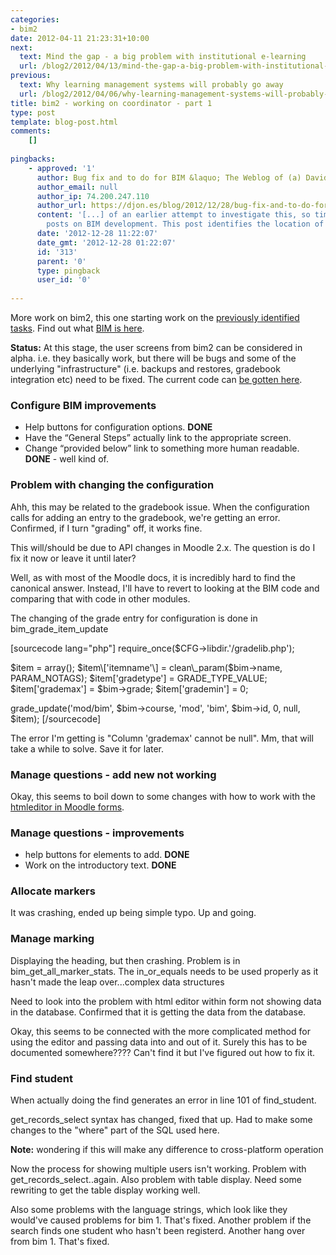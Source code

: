 ```yaml
---
categories:
- bim2
date: 2012-04-11 21:23:31+10:00
next:
  text: Mind the gap - a big problem with institutional e-learning
  url: /blog2/2012/04/13/mind-the-gap-a-big-problem-with-institutional-e-learning/
previous:
  text: Why learning management systems will probably go away
  url: /blog2/2012/04/06/why-learning-management-systems-will-probably-go-away/
title: bim2 - working on coordinator - part 1
type: post
template: blog-post.html
comments:
    []
    
pingbacks:
    - approved: '1'
      author: Bug fix and to do for BIM &laquo; The Weblog of (a) David Jones
      author_email: null
      author_ip: 74.200.247.110
      author_url: https://djon.es/blog/2012/12/28/bug-fix-and-to-do-for-bim/
      content: '[...] of an earlier attempt to investigate this, so time to revisit prior
        posts on BIM development. This post identifies the location of the [...]'
      date: '2012-12-28 11:22:07'
      date_gmt: '2012-12-28 01:22:07'
      id: '313'
      parent: '0'
      type: pingback
      user_id: '0'
    
---
```

More work on bim2, this one starting work on the [previously identified tasks](/blog2/2012/04/05/bim2-whats-working-for-coordinator/). Find out what [BIM is here](/blog2/research/bam-blog-aggregation-management/).

**Status:** At this stage, the user screens from bim2 can be considered in alpha. i.e. they basically work, but there will be bugs and some of the underlying "infrastructure" (i.e. backups and restores, gradebook integration etc) need to be fixed. The current code can [be gotten here](https://github.com/djplaner/BIM/tree/bim2).

### Configure BIM improvements

- Help buttons for configuration options. **DONE**
- Have the “General Steps” actually link to the appropriate screen.
- Change “provided below” link to something more human readable. **DONE** - well kind of.

### Problem with changing the configuration

Ahh, this may be related to the gradebook issue. When the configuration calls for adding an entry to the gradebook, we're getting an error. Confirmed, if I turn "grading" off, it works fine.

This will/should be due to API changes in Moodle 2.x. The question is do I fix it now or leave it until later?

Well, as with most of the Moodle docs, it is incredibly hard to find the canonical answer. Instead, I'll have to revert to looking at the BIM code and comparing that with code in other modules.

The changing of the grade entry for configuration is done in bim\_grade\_item\_update

\[sourcecode lang="php"\] require\_once($CFG->libdir.'/gradelib.php');

$item = array(); $item\['itemname'\] = clean\_param($bim->name, PARAM\_NOTAGS); $item\['gradetype'\] = GRADE\_TYPE\_VALUE; $item\['grademax'\] = $bim->grade; $item\['grademin'\] = 0;

grade\_update('mod/bim', $bim->course, 'mod', 'bim', $bim->id, 0, null, $item); \[/sourcecode\]

The error I'm getting is "Column 'grademax' cannot be null". Mm, that will take a while to solve. Save it for later.

### Manage questions - add new not working

Okay, this seems to boil down to some changes with how to work with the [htmleditor in Moodle forms](http://docs.moodle.org/dev/Using_the_File_API_in_Moodle_forms#Replace_old_htmleditor_with_editor).

### Manage questions - improvements

- help buttons for elements to add. **DONE**
- Work on the introductory text. **DONE**

### Allocate markers

It was crashing, ended up being simple typo. Up and going.

### Manage marking

Displaying the heading, but then crashing. Problem is in bim\_get\_all\_marker\_stats. The in\_or\_equals needs to be used properly as it hasn't made the leap over...complex data structures

Need to look into the problem with html editor within form not showing data in the database. Confirmed that it is getting the data from the database.

Okay, this seems to be connected with the more complicated method for using the editor and passing data into and out of it. Surely this has to be documented somewhere???? Can't find it but I've figured out how to fix it.

### Find student

When actually doing the find generates an error in line 101 of find\_student.

get\_records\_select syntax has changed, fixed that up. Had to make some changes to the "where" part of the SQL used here.

**Note:** wondering if this will make any difference to cross-platform operation

Now the process for showing multiple users isn't working. Problem with get\_records\_select..again. Also problem with table display. Need some rewriting to get the table display working well.

Also some problems with the language strings, which look like they would've caused problems for bim 1. That's fixed. Another problem if the search finds one student who hasn't been registerd. Another hang over from bim 1. That's fixed.